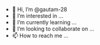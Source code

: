 - 👋 Hi, I’m @gautam-28
- 👀 I’m interested in ...
- 🌱 I’m currently learning ...
- 💞️ I’m looking to collaborate on ...
- 📫 How to reach me ...

<!---
gautam-28/gautam-28 is a ✨ special ✨ repository because its `README.md` (this file) appears on your GitHub profile.
You can click the Preview link to take a look at your changes.
--->
